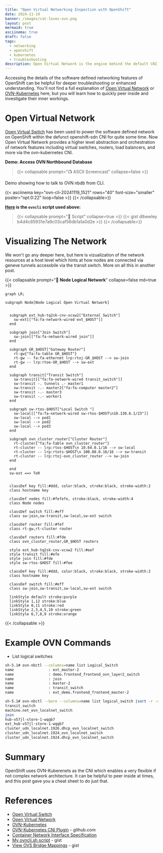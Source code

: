 ```yaml
---
title: "Open Virtual Networking Inspection with OpenShift"
date: 2024-11-19
banner: /images/cat-loves-ovn.png
layout: post
mermaid: true
asciinema: true
draft: false
tags:
  - networking
  - openshift
  - kubernetes
  - troubleshooting
description: Open Virtual Network is the engine behind the default CNI for OpenShift. This short post describes how to peek under the covers.
---
```


Accessing the details of the software defined networking features of OpenShift can be helpful for deeper troubleshooting or enhanced understanding. You'll not find a full explanation of [Open Virtual Network][1] or [OVN-Kubernetes][4] here, but you will learn how to quickly peer inside and investigate their inner workings.

<!--more-->

# Open Virtual Network

[Open Virtual Switch][5] has been used to power the software defined network on OpenShift within the defunct openshift-sdn CNI for quite some time. Now Open Virtual Network provides a higher level abstraction and orchestration of network features including virtual switches, routers, load balancers, and more via the ovn-kubernetes CNI.

**Demo: Access OVN Northbound Database**
> {{< collapsable prompt="📺 ASCII Screencast" collapse=false >}}
  <p>Demo showing how to talk to OVN nbdb from CLI.</p>
  {{< asciinema key="ovn-cli-20241119_1521" rows="40" font-size="smaller" poster="npt:0:22" loop=false >}}
  {{< /collapsable>}}

**[Here][6] is the `ovncli` script used above:**
> {{< collapsable prompt="📓 Script" collapse=true >}}
  {{< gist dlbewley b4d4c85931e7a9c03caf56db1a1a0d2e >}}
  {{< /collapsable>}}

<!--
Demo Script:
#!/bin/bash
# git clone https://github.com/paxtonhare/demo-magic.git
source ~/src/demos/demo-magic/demo-magic.sh
TYPE_SPEED=100
PROMPT_TIMEOUT=2
DEMO_PROMPT="${CYAN}guifree-ovn ${GREEN}$ ${COLOR_RESET}"
DEMO_COMMENT_COLOR=$GREEN

clear

p "# Open Virtual Network logical configuration is found in the northbound database"
p "# here is a script to access the northbound database of OVN"
pei 'bat `which ovncli`'
p
p '# here is how you would find and access the nbdb step by step'
p '# view all the OVN kubernetes pods'
pei "oc -n openshift-ovn-kubernetes get pods -o wide"

p '# now omit the controler pods'
pei "oc -n openshift-ovn-kubernetes get pods -l app=ovnkube-node -o wide"

p '# now just get the name of the first one'
pei "oc -n openshift-ovn-kubernetes get pods -l app=ovnkube-node -o jsonpath='{.items[0].metadata.name}{\"\n\"}'"

# do not show
pod=$(oc -n openshift-ovn-kubernetes get pods -l app=ovnkube-node -o jsonpath='{.items[0].metadata.name}')

p '# notice there are 8 containers in this pod'
pei "oc -n openshift-ovn-kubernetes get pod $pod -o yaml | yq '.spec.containers[].name'"

p '# we want to connect to the "nbdb" pod'
pei "oc rsh -c nbdb -n openshift-ovn-kubernetes $pod 2>/dev/null"

# type commands
# list logical switches
# ovn-nbctl ls-list
# list logical routers
# ovn-nbctl lr-list
# exit

p '# or we can just use the script like this'
p '# on node master-2'
pei "ovncli master-1 ovn-nbctl lr-list"
p
p '# on node master-2'
pei "ovncli master-2 ovn-nbctl lr-list"
 -->

# Visualizing The Network

We won't go any deeper here, but here is vizualization of the network resources at a host level which hints at how nodes are connected via geneve tunnels accessbile via the transit switch. More on all this in another post.

{{< collapsable prompt="📝 **Node Logical Network**" collapse=false md=true >}}
```mermaid
graph LR;

subgraph Node[Node Logical Open Virtual Network]


  subgraph ext_hub-tq2sk-cnv-xcxw2["External Switch"]
    sw-ext[["fa:fa-network-wired ext_$HOST"]]
  end

  subgraph join["Join Switch"]
    sw-join[["fa:fa-network-wired join"]]
  end

  subgraph GR_$HOST["Gateway Router"]
    rt-gw{"fa:fa-table GR_$HOST"}
    rt-gw -- fa:fa-ethernet lrp:rtoj-GR_$HOST --> sw-join
    rt-gw -- lrp:rtoe-GR_$HOST --> sw-ext
  end

  subgraph transit["Transit Switch"]
    sw-transit[["fa:fa-network-wired transit_switch"]]
    sw-transit -. tunnels .- master1
    sw-transit -.- master2["fa:fa-computer master2"]
    sw-transit -.- master3
    sw-transit -.- worker1
  end

  subgraph sw-rtos-$HOST["Local Switch "]
    sw-local[["fa:fa-network-wired sw-rtos-$HOST\n10.130.6.1/23"]]
    sw-local --> pod1
    sw-local --> pod2
    sw-local --> pod3
  end

  subgraph ovn_cluster_router["Cluster Router"]
    rt-cluster{"fa:fa-table ovn_cluster_router"}
    rt-cluster -- lrp:rtos-$HOST\n 10.64.0.1/16 --> sw-local
    rt-cluster -- lrp:rtots-$HOST\n 100.88.0.16/16 --> sw-transit
    rt-cluster -- lrp:rtoj-ovn_cluster_router --> sw-join
  end

  end
  sw-ext ==> ToR


  classDef key fill:#ddd, color:black, stroke:black, stroke-width:2
  class hostname key

  classDef nodes fill:#fefefe, stroke:black, stroke-width:4
  class Node nodes

  classDef switch fill:#eff
  class sw-join,sw-transit,sw-local,sw-ext switch

  classDef router fill:#fef
  class rt-gw,rt-cluster router

  classDef routers fill:#fde
  class ovn_cluster_router,GR_$HOST routers

  style ext_hub-tq2sk-cnv-xcxw2 fill:#eef
  style transit fill:#efe
  style join fill:#fde
  style sw-rtos-$HOST fill:#fee

  classDef key fill:#ddd, color:black, stroke:black, stroke-width:2
  class hostname key

  classDef switch fill:#eff
  class sw-join,sw-transit,sw-local,sw-ext switch

  linkStyle default stroke:purple
  linkStyle 1,12 stroke:blue
  linkStyle 0,11 stroke:red
  linkStyle 2,3,4,5,10 stroke:green
  linkStyle 6,7,8,9 stroke:orange
```
{{< /collapsable >}}

# Example OVN Commands

* List logical switches

```bash
sh-5.1# ovn-nbctl --columns=name list Logical_Switch
name                : ext_master-2
name                : demo.frontend_frontend_ovn_layer2_switch
name                : join
name                : master-2
name                : transit_switch
name                : ext_demo.frontend_frontend_master-2

sh-5.1# ovn-nbctl --bare --columns=name list logical_switch |sort -r -u
transit_switch
machine.net_ovn_localnet_switch
join
hub-v57jl-store-1-wqqb7
ext_hub-v57jl-store-1-wqqb7
cluster_udn_localnet.1926.dhcp_ovn_localnet_switch
cluster_udn_localnet.1924_ovn_localnet_switch
cluster_udn_localnet.1924.dhcp_ovn_localnet_switch
```

# Summary

OpenShift uses OVN-Kuberenets as the CNI which enables a very flexible if not complex network architecture. It can be helpful to peer inside at times, and this post gave you a cheat sheet to do just that.

# References

* [Open Virtual Switch][5]
* [Open Virtual Network][1]
* [OVN-Kubernetes][4]
* [OVN-Kubernetes CNI Plugin][3] - github.com
* [Container Network Interface Specification][2]
* [My ovncli.sh script][6] - gist
* [View OVS Bridge Mappings][7] - gist

[1]: <https://www.ovn.org/en/> "OpenVirtualNetwork"
[2]: <https://github.com/containernetworking/cni/blob/spec-v0.4.0/SPEC.md> "CNI v0.4.0 Specification"
[3]: <https://github.com/ovn-org/ovn-kubernetes> "OVN-Kubernetes CNI Plugin"
[4]: <https://ovn-kubernetes.io/> "OVN-Kubernetes"
[5]: <https://www.openvswitch.org/> "Open Virtual Switch"
[6]: <https://gist.github.com/dlbewley/b4d4c85931e7a9c03caf56db1a1a0d2e> "ovncli script"
[7]: <https://gist.github.com/dlbewley/9a846ac0ebbdce647af0a8fb2b47f9d0> "View OVS Bridge Mappings"
